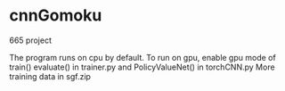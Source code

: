 # cnnGomoku
665 project

The program runs on cpu by default. To run on gpu, enable gpu mode of train() evaluate() in trainer.py and PolicyValueNet() in torchCNN.py 
More training data in sgf.zip 
